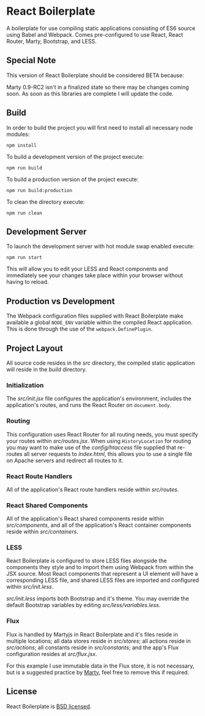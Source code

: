 # React Boilerplate

A boilerplate for use compiling static applications consisting of ES6 source
using Babel and Webpack. Comes pre-configured to use React, React Router, Marty,
Bootstrap, and LESS.

<!-- TODO: Fix when react-router and Marty fully supports 0.13 -->
## Special Note

This version of React Boilerplate should be considered BETA because:

Marty 0.9-RC2 isn't in a finalized state so there may be changes coming
soon. As soon as this libraries are complete I will update the code.

## Build

In order to build the project you will first need to install all necessary node
modules:

```
npm install
```

To build a development version of the project execute:

```
npm run build
```

To build a production version of the project execute:

```
npm run build:production
```

To clean the directory execute:

```
npm run clean
```

## Development Server

To launch the development server with hot module swap enabled execute:

```
npm run start
```

This will allow you to edit your LESS and React components and immediately see
your changes take place within your browser without having to reload.

## Production vs Development

The Webpack configuration files supplied with React Boilerplate make available
a global `NODE_ENV` variable within the compiled React application. This is done
through the use of the `webpack.DefinePlugin`.

## Project Layout

All source code resides in the *src* directory, the compiled static application
will reside in the *build* directory.

### Initialization

The *src/init.jsx* file configures the application's environment, includes the
application's routes, and runs the React Router on `document.body`.

### Routing

This configuration uses React Router for all routing needs, you must specify
your routes within *src/routes.jsx*. When using `HistoryLocation` for routing
you may want to make use of the *config/htaccess* file supplied that re-routes
all server requests to *index.html*, this allows you to use a single file on
Apache servers and redirect all routes to it.

### React Route Handlers

All of the application's React route handlers reside within *src/routes*.

### React Shared Components

All of the application's React shared components reside within *src/components*,
and all of the application's React container components reside within
*src/containers*.

### LESS

React Boilerplate is configured to store LESS files alongside the components
they style and to import them using Webpack from within the JSX source. Most
React components that represent a UI element will have a corresponding LESS
file, and shared LESS files are imported and configured within *src/init.less*.

*src/init.less* imports both Bootstrap and it's theme. You may override the
default Bootstrap variables by editing *src/less/variables.less*.

### Flux

Flux is handled by Martyjs in React Boilerplate and it's files reside in
multiple locations; all data stores reside in *src/stores*; all actions reside
in *src/actions*; all constants reside in *src/constants*; and the app's Flux
configuration resides at *src/flux.jsx*.

For this example I use immutable data in the Flux store, it is not necessary,
but is a suggested practice by [Marty](
http://martyjs.org/guides/stores/immutable-data-collections.html), feel free to
remove this if required.

## License

React Boilerplate is [BSD licensed](./LICENSE).